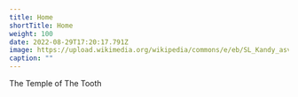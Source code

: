 ```yaml
---
title: Home
shortTitle: Home
weight: 100
date: 2022-08-29T17:20:17.791Z
image: https://upload.wikimedia.org/wikipedia/commons/e/eb/SL_Kandy_asv2020-01_img33_Sacred_Tooth_Temple.jpg
caption: ""
---
```

The Temple of The Tooth